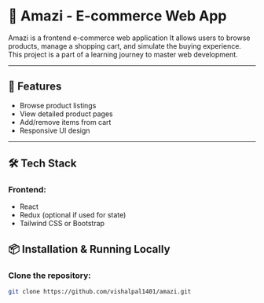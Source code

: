 # 🛒 Amazi - E-commerce Web App

Amazi is a frontend e-commerce web application It allows users to browse products, manage a shopping cart, and simulate the buying experience. This project is a part of a learning journey to master web development.

---

## 🚀 Features

- Browse product listings
- View detailed product pages
- Add/remove items from cart
- Responsive UI design

---

## 🛠 Tech Stack

### Frontend:
- React
- Redux (optional if used for state)
- Tailwind CSS or Bootstrap

 

## 📦 Installation & Running Locally

### Clone the repository:
```bash
git clone https://github.com/vishalpal1401/amazi.git
 
